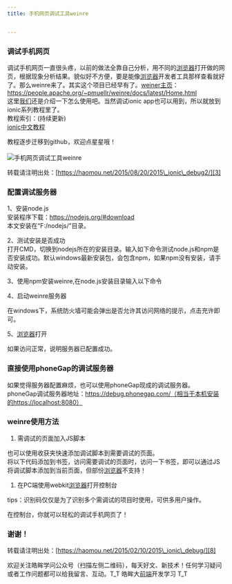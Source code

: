 ```yaml
---
title: 手机网页调试工具weinre


---
```

  


### [][1]调试手机网页

调试手机网页一直很头疼，以前的做法全靠自己分析，用不同的[浏览器](https://www.w3cdoc.com)打开做的网页，根据现象分析结果。貌似好不方便，要是能像[浏览器](https://www.w3cdoc.com)开发者工具那样查看就好了。那么weinre来了。其实这个项目已经早有了。<a href="https://people.apache.org/~pmuellr/weinre/docs/latest/Home.html" target="_blank" rel="external">weiner主页</a>：<a href="https://people.apache.org/~pmuellr/weinre/docs/latest/Home.html" target="_blank" rel="external">https://people.apache.org/~pmuellr/weinre/docs/latest/Home.html</a>  
这里[我们](https://www.w3cdoc.com)还是介绍一下怎么使用吧。当然调试ionic app也可以用到，所以就放到ionic系列教程里了。  
教程索引：(持续更新)  
<a href="https://github.com/chalecao/ionic-book" target="_blank" rel="external">ionic中文教程</a>

教程逐步迁移到github，欢迎点星星哦！  
<a></a>  
![手机网页调试工具weinre][2]

转载请注明出处：[https://haomou.net/2015/08/20/2015\_ionic\_debug2/][3]

### [][4]配置调试服务器

1、安装node.js  
安装程序下载：<a href="https://nodejs.org/#download" target="_blank" rel="external">https://nodejs.org/#download</a>  
本文安装在“F:/nodejs/”目录。

2、测试安装是否成功  
打开CMD，切换到nodejs所在的安装目录。输入如下命令测试node.js和npm是否安装成功。默认windows最新安装包，会包含npm，如果npm没有安装，请手动安装。

3、使用npm安装weinre,在node.js安装目录输入以下命令

4、启动weinre服务器

在windows下，系统防火墙可能会弹出是否允许其访问网络的提示，点击充许即可。

5、[浏览器](https://www.w3cdoc.com)打开

如果访问正常，说明服务器已配置成功。

### [][5]直接使用phoneGap的调试服务器

如果觉得服务器配置麻烦，也可以使用phoneGap现成的调试服务器。  
phoneGap调试服务器地址：<a href="https://debug.phonegap.com/（相当于本机安装的https://localhost:8080）" target="_blank" rel="external">https://debug.phonegap.com/（相当于本机安装的https://localhost:8080）</a>

### [][6]weinre使用方法

  1. 需调试的页面加入JS脚本  

也可以使用收获夹快速添加调试脚本到需要调试的页面。  
将以下代码添加到书签，访问需要调试的页面时，访问一下书签，即可以通过JS将调试脚本添加到当前页面，但部份[浏览器](https://www.w3cdoc.com)不支持！

  1. 在PC端使用webkit[浏览器](https://www.w3cdoc.com)打开控制台  

tips：识别码仅仅是为了识别多个需调试的项目时使用，可供多用户操作。

在控制台，你就可以轻松的调试手机网页了！

### [][7]谢谢！

转载请注明出处：[https://haomou.net/2015/02/10/2015\_ionic\_debug/][8]

欢迎关注皓眸学问公众号（扫描左侧二维码），每天好文、新技术！任何学习疑问或者工作问题都可以给我留言、互动。T\_T 皓眸大[前端](https://www.w3cdoc.com)开发学习 T\_T

 [1]: //fed123.oss-ap-southeast-2.aliyuncs.com/2015/08/20/2015_ionic_debug2/#调试手机网页 "调试手机网页"
 [2]: //fed123.oss-ap-southeast-2.aliyuncs.com/wp-content/uploads/2017/08/weinre-demo.jpg
 [3]: https://haomou.net/2015/08/20/2015_ionic_debug2/
 [4]: //fed123.oss-ap-southeast-2.aliyuncs.com/2015/08/20/2015_ionic_debug2/#配置调试服务器 "配置调试服务器"
 [5]: //fed123.oss-ap-southeast-2.aliyuncs.com/2015/08/20/2015_ionic_debug2/#直接使用phoneGap的调试服务器 "直接使用phoneGap的调试服务器"
 [6]: //fed123.oss-ap-southeast-2.aliyuncs.com/2015/08/20/2015_ionic_debug2/#weinre使用方法 "weinre使用方法"
 [7]: //fed123.oss-ap-southeast-2.aliyuncs.com/2015/08/20/2015_ionic_debug2/#谢谢！ "谢谢！"
 [8]: https://haomou.net/2015/02/10/2015_ionic_debug/
